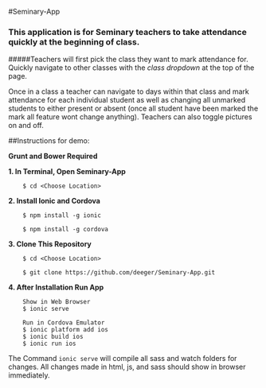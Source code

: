 #Seminary-App

### This application is for Seminary teachers to take attendance quickly at the beginning of class.

#####Teachers will first pick the class they want to mark attendance for. Quickly navigate to other classes with the *class dropdown* at the top of the page.

Once in a class a teacher can navigate to days within that class and mark attendance for each individual student as well as changing all unmarked students to either present or absent (once all student have been marked the mark all feature wont change anything). Teachers can also toggle pictures on and off.

##Instructions for demo:

**Grunt and Bower Required**

**1. In Terminal, Open Seminary-App**

        $ cd <Choose Location>

**2. Install Ionic and Cordova**

        $ npm install -g ionic
       
        $ npm install -g cordova

**3. Clone This Repository**

        $ cd <Choose Location>
        
        $ git clone https://github.com/deeger/Seminary-App.git

**4. After Installation Run App**

        Show in Web Browser
        $ ionic serve
        
        Run in Cordova Emulator
        $ ionic platform add ios
        $ ionic build ios
        $ ionic run ios


The Command `ionic serve` will compile all sass and watch folders for changes.  All changes made in html, js, and sass should show in browser immediately.
